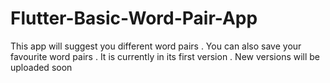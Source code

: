 # Flutter-Basic-Word-Pair-App
This app will suggest you different word pairs . You can also save your favourite word pairs . It is currently in its first version . New versions will be uploaded soon
